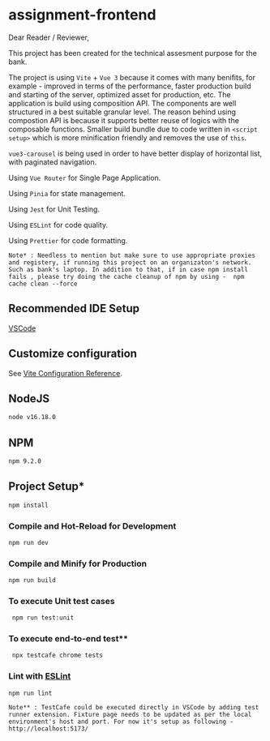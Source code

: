 #  assignment-frontend

Dear Reader / Reviewer,

This project has been created for the technical assesment purpose for the bank. 

The project is using ```Vite``` + ```Vue 3``` because it comes with many benifits, for example - improved in terms of the performance, faster production build and starting of the server, optimized asset for production, etc.
The application is build using composition API. The components are well structured in a best suitable granular level. The reason behind using compostion API is because it supports better reuse of logics with the composable functions. Smaller build bundle due to code written in ```<script setup>``` which is more minification friendly and removes the use of ```this```.

```vue3-carousel``` is being used in order to have better display of horizontal list, with paginated navigation.

Using ```Vue Router``` for Single Page Application.

Using ```Pinia``` for state management.

Using ```Jest``` for Unit Testing.

Using ```ESLint``` for code quality.

Using ```Prettier``` for code formatting.

```Note* : Needless to mention but make sure to use appropriate proxies and registery, if running this project on an organizaton's network. Such as bank's laptop. In addition to that, if in case npm install fails , please try doing the cache cleanup of npm by using -  npm cache clean --force ```


## Recommended IDE Setup

[VSCode](https://code.visualstudio.com/)

## Customize configuration

See [Vite Configuration Reference](https://vitejs.dev/config/).

## NodeJS

```sh
node v16.18.0
```

## NPM

```sh
npm 9.2.0
```

## Project Setup*

```sh
npm install
```

### Compile and Hot-Reload for Development

```sh
npm run dev
```

### Compile and Minify for Production

```sh
npm run build
```

### To execute Unit test cases

```sh
 npm run test:unit
```

### To execute end-to-end test**

```sh
 npx testcafe chrome tests
```

### Lint with [ESLint](https://eslint.org/)

```sh
npm run lint
```

```Note** : TestCafe could be executed directly in VSCode by adding test runner extension. Fixture page needs to be updated as per the local environment's host and port. For now it's setup as following - http://localhost:5173/ ```
